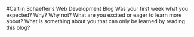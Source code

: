 #Caitlin Schaeffer's Web Development Blog 
Was your first week what you expected? Why? Why not?
What are you excited or eager to learn more about?
What is something about you that can only be learned by reading this blog?